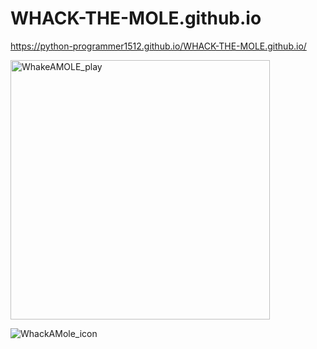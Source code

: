 # WHACK-THE-MOLE.github.io

https://python-programmer1512.github.io/WHACK-THE-MOLE.github.io/

<img width="415" alt="WhakeAMOLE_play" src="https://github.com/python-programmer1512/WHACK-THE-MOLE.github.io/assets/68761453/c305e943-aeaa-4bb0-bfe4-91ebbe479ab0">


![WhackAMole_icon](https://github.com/user-attachments/assets/4361dddf-1b77-4116-9aaa-5a895ecb01b9)
